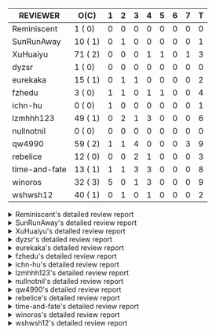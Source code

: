 |   REVIEWER    |  O(C)   | 1 | 2 | 3 | 4 | 5 | 6 | 7 | T |
|---------------|---------|---|---|---|---|---|---|---|---|
| Reminiscent   |  1 ( 0) | 0 | 0 | 0 | 0 | 0 | 0 | 0 | 0 |
| SunRunAway    | 10 ( 1) | 0 | 1 | 0 | 0 | 0 | 0 | 0 | 1 |
| XuHuaiyu      | 71 ( 2) | 0 | 0 | 0 | 1 | 1 | 0 | 1 | 3 |
| dyzsr         |  1 ( 0) | 0 | 0 | 0 | 0 | 0 | 0 | 0 | 0 |
| eurekaka      | 15 ( 1) | 0 | 1 | 1 | 0 | 0 | 0 | 0 | 2 |
| fzhedu        |  3 ( 0) | 1 | 1 | 0 | 1 | 1 | 0 | 0 | 4 |
| ichn-hu       |  0 ( 0) | 1 | 0 | 0 | 0 | 0 | 0 | 0 | 1 |
| lzmhhh123     | 49 ( 1) | 0 | 2 | 1 | 3 | 0 | 0 | 0 | 6 |
| nullnotnil    |  0 ( 0) | 0 | 0 | 0 | 0 | 0 | 0 | 0 | 0 |
| qw4990        | 59 ( 2) | 1 | 1 | 4 | 0 | 0 | 0 | 3 | 9 |
| rebelice      | 12 ( 0) | 0 | 0 | 2 | 1 | 0 | 0 | 0 | 3 |
| time-and-fate | 13 ( 1) | 1 | 1 | 3 | 3 | 0 | 0 | 0 | 8 |
| winoros       | 32 ( 3) | 5 | 0 | 1 | 3 | 0 | 0 | 0 | 9 |
| wshwsh12      | 40 ( 1) | 0 | 1 | 0 | 1 | 0 | 0 | 0 | 2 |


<details> 
  <summary>Reminiscent's detailed review report</summary> 

## To Be Reviewed

|    REPO    |                                                              PR                                                               | C | LASTED |
|------------|-------------------------------------------------------------------------------------------------------------------------------|---|--------|
| tidb/24016 | [planner: fix index-out-of-range error when checking only_full_group_by (#23844)](https://github.com/pingcap/tidb/pull/24016) |   | 43d20h |


## Reviewed in Last 7 Days

| REPO | PR | C | D | R |
|------|----|---|---|---|


</details> 


<details> 
  <summary>SunRunAway's detailed review report</summary> 

## To Be Reviewed

|    REPO    |                                                                  PR                                                                   | C | LASTED  |
|------------|---------------------------------------------------------------------------------------------------------------------------------------|---|---------|
| tidb/19178 | [executor: Refactor probe channel](https://github.com/pingcap/tidb/pull/19178)                                                        |   | 287d18h |
| tidb/19807 | [executor: parallel evaluation for hash aggregate distinct](https://github.com/pingcap/tidb/pull/19807)                               |   | 265d12h |
| tidb/19900 | [executor: enable inline projection for sort&topN](https://github.com/pingcap/tidb/pull/19900)                                        | Y | 260d20h |
| tidb/20140 | [expressions: Support `bin-to-uuid` and `uuid-to-bin`](https://github.com/pingcap/tidb/pull/20140)                                    |   | 247d23h |
| tidb/21207 | [planner: fix the inappropriate out-of-range range estimation rule](https://github.com/pingcap/tidb/pull/21207)                       |   | 185d20h |
| tidb/21834 | [planner: enhanced index range calculation plan](https://github.com/pingcap/tidb/pull/21834)                                          |   | 162d20h |
| tidb/21878 | [planner: do not push down lock to pointGet/bacthPointGet when selection exists](https://github.com/pingcap/tidb/pull/21878)          |   | 160d19h |
| tidb/21956 | [planner/preprocessor: disallow into-outfile clause in some place](https://github.com/pingcap/tidb/pull/21956)                        |   | 156d0h  |
| tidb/22217 | [*: rewrite origin SQL with default DB for SQL bindings (#21275)](https://github.com/pingcap/tidb/pull/22217)                         |   | 141d19h |
| tidb/22379 | [[experiment] executor: allow aggregation to spill disk when running out of memory quota](https://github.com/pingcap/tidb/pull/22379) |   | 134d21h |


## Reviewed in Last 7 Days

|   REPO    |                                   PR                                   | C | D |  R   |
|-----------|------------------------------------------------------------------------|---|---|------|
| docs/5647 | [Add documentation for SEM](https://github.com/pingcap/docs/pull/5647) |   | 2 | 7d5h |


</details> 


<details> 
  <summary>XuHuaiyu's detailed review report</summary> 

## To Be Reviewed

|     REPO     |                                                                                 PR                                                                                 | C | LASTED  |
|--------------|--------------------------------------------------------------------------------------------------------------------------------------------------------------------|---|---------|
| tidb/19900   | [executor: enable inline projection for sort&topN](https://github.com/pingcap/tidb/pull/19900)                                                                     | Y | 260d20h |
| docs-cn/5561 | [Add sql optimization-related docs to toc](https://github.com/pingcap/docs-cn/pull/5561)                                                                           |   | 94d17h  |
| docs/5699    | [Add documentation for TiDB specific SQL functions](https://github.com/pingcap/docs/pull/5699)                                                                     |   | 1d18h   |
| tidb/19957   | [executor: add builtin aggregate function `json_arrayagg`](https://github.com/pingcap/tidb/pull/19957)                                                             | Y | 258d15h |
| tidb/20140   | [expressions: Support `bin-to-uuid` and `uuid-to-bin`](https://github.com/pingcap/tidb/pull/20140)                                                                 |   | 247d23h |
| tidb/20790   | [collation: add pinyin collation for chinese charset support](https://github.com/pingcap/tidb/pull/20790)                                                          |   | 205d22h |
| tidb/21064   | [planner, executor: fix cast not check error](https://github.com/pingcap/tidb/pull/21064)                                                                          |   | 193d10h |
| tidb/21334   | [*: make rollback work on user-defined variables](https://github.com/pingcap/tidb/pull/21334)                                                                      |   | 182d15h |
| tidb/21401   | [expression: incompatibility with MySQL for ADDTIME()](https://github.com/pingcap/tidb/pull/21401)                                                                 |   | 178d13h |
| tidb/21536   | [executor: add slow-log file meta cache to avoid repeat read file meta information](https://github.com/pingcap/tidb/pull/21536)                                    |   | 171d16h |
| tidb/21564   | [ddl: fix Incorrect behavior of NO_ZERO_DATE when altering table](https://github.com/pingcap/tidb/pull/21564)                                                      |   | 170d17h |
| tidb/22131   | [privilege: remove leading and trailing space when create user and role](https://github.com/pingcap/tidb/pull/22131)                                               |   | 147d21h |
| tidb/22163   | [expression: separated arithmeticMinusIntSig](https://github.com/pingcap/tidb/pull/22163)                                                                          |   | 143d15h |
| tidb/22186   | [executor: fix select into outfile with year type column has no data (#22175)](https://github.com/pingcap/tidb/pull/22186)                                         |   | 142d18h |
| tidb/22616   | [expression: from_unixtime accept 64-bit integers](https://github.com/pingcap/tidb/pull/22616)                                                                     |   | 119d0h  |
| tidb/22631   | [executor: refine window processor](https://github.com/pingcap/tidb/pull/22631)                                                                                    |   | 117d0h  |
| tidb/22696   | [expression: enable arithmetic Mod push down](https://github.com/pingcap/tidb/pull/22696)                                                                          |   | 113d18h |
| tidb/22711   | [executor: Fix inline schema name](https://github.com/pingcap/tidb/pull/22711)                                                                                     |   | 113d13h |
| tidb/22722   | [planner, errno: make error code of ErrMixOfGroupFuncAndFields consistent with MySQL](https://github.com/pingcap/tidb/pull/22722)                                  |   | 112d22h |
| tidb/23012   | [executor: fix affected rows of ddls and complete uint tests](https://github.com/pingcap/tidb/pull/23012)                                                          |   | 88d18h  |
| tidb/23295   | [util, types: don't let SPM be affected by charset (#23161)](https://github.com/pingcap/tidb/pull/23295)                                                           |   | 76d13h  |
| tidb/23336   | [expression: fix unexpected constant fold when year compare string (#23281)](https://github.com/pingcap/tidb/pull/23336)                                           |   | 72d21h  |
| tidb/23348   | [planner: show cast type in EXPLAIN in coptask (#23123)](https://github.com/pingcap/tidb/pull/23348)                                                               |   | 72d19h  |
| tidb/23350   | [util/stringutil, util/ranger, planner: use hierarchical separators to simplify the parsing for info of EXPLAIN ](https://github.com/pingcap/tidb/pull/23350)      |   | 72d19h  |
| tidb/23398   | [expression: fix refine compare constant (#23339)](https://github.com/pingcap/tidb/pull/23398)                                                                     |   | 70d19h  |
| tidb/23405   | [domain: remove the exit chan, use context](https://github.com/pingcap/tidb/pull/23405)                                                                            |   | 70d18h  |
| tidb/23433   | [WIP: speed up for slow query logs retrieving ](https://github.com/pingcap/tidb/pull/23433)                                                                        |   | 69d18h  |
| tidb/23497   | [expression: Let TiDB use Hyperscan to support multi-pattern-match](https://github.com/pingcap/tidb/pull/23497)                                                    |   | 64d23h  |
| tidb/23562   | [execution: reuse iterator in hash join](https://github.com/pingcap/tidb/pull/23562)                                                                               |   | 63d15h  |
| tidb/23640   | [*: fix the bug about YEAR(0.9) returns NULL instead of 0 in NO_ZERO_DATE mode](https://github.com/pingcap/tidb/pull/23640)                                        |   | 59d15h  |
| tidb/23661   | [expression: Maintain separate scalar function pushdown lists for each engine instead of unified. (#23284)](https://github.com/pingcap/tidb/pull/23661)            |   | 58d21h  |
| tidb/23884   | [Metric: Collect TiKV Read Duration Metric for SLI/SLO](https://github.com/pingcap/tidb/pull/23884)                                                                |   | 50d21h  |
| tidb/23964   | [executor: GROUP_CONCAT(float) is not compatible with mysql](https://github.com/pingcap/tidb/pull/23964)                                                           |   | 45d18h  |
| tidb/24016   | [planner: fix index-out-of-range error when checking only_full_group_by (#23844)](https://github.com/pingcap/tidb/pull/24016)                                      |   | 43d20h  |
| tidb/24033   | [statistics: fix some unstable tests in global stats (#23502)](https://github.com/pingcap/tidb/pull/24033)                                                         |   | 43d11h  |
| tidb/24053   | [executor: fix wrong convert from bit to string when do projection (#23960)](https://github.com/pingcap/tidb/pull/24053)                                           |   | 42d18h  |
| tidb/24061   | [statistics: fix some potential panic in statistics (#23988)](https://github.com/pingcap/tidb/pull/24061)                                                          |   | 42d14h  |
| tidb/24079   | [planner: change descScanFactor to scanFactor when ExpectedCount is small. (#23972)](https://github.com/pingcap/tidb/pull/24079)                                   |   | 41d21h  |
| tidb/24155   | [planner, executor: fix index merge partial table scan schema (#23936)](https://github.com/pingcap/tidb/pull/24155)                                                |   | 37d21h  |
| tidb/24179   | [expression: fix float64 overflow check in plus/minus real function](https://github.com/pingcap/tidb/pull/24179)                                                   |   | 37d0h   |
| tidb/24228   | [executor: skip TestPrepareStmtAfterIsolationReadChange when race enable (#24200)](https://github.com/pingcap/tidb/pull/24228)                                     |   | 35d0h   |
| tidb/24229   | [executor: speed up race test TestInsertReorgDelete (#24208)](https://github.com/pingcap/tidb/pull/24229)                                                          |   | 34d23h  |
| tidb/24234   | [executor: skip TestMppExecution when race is enabled (#24222)](https://github.com/pingcap/tidb/pull/24234)                                                        |   | 34d19h  |
| tidb/24241   | [planner/core: remove random test to reduce CI time (#24207)](https://github.com/pingcap/tidb/pull/24241)                                                          |   | 34d17h  |
| tidb/24267   | [expression: fix wrong flen infer for bit constant (#23867)](https://github.com/pingcap/tidb/pull/24267)                                                           |   | 32d19h  |
| tidb/24287   | [planner/core: support union all for mpp.](https://github.com/pingcap/tidb/pull/24287)                                                                             |   | 31d20h  |
| tidb/24341   | [executor: fix projection executor panic and add failpoint test (#24231)](https://github.com/pingcap/tidb/pull/24341)                                              |   | 29d21h  |
| tidb/24345   | [executor: fix data race of parallel apply operator (#24257)](https://github.com/pingcap/tidb/pull/24345)                                                          |   | 29d20h  |
| tidb/24354   | [expression: fix wrong type infer for agg function when type is null (#24290)](https://github.com/pingcap/tidb/pull/24354)                                         |   | 29d18h  |
| tidb/24371   | [*: avoid create new parser object in prepared exec](https://github.com/pingcap/tidb/pull/24371)                                                                   |   | 28d21h  |
| tidb/24466   | [test: fix unstable TestIssue20658 (#24425)](https://github.com/pingcap/tidb/pull/24466)                                                                           |   | 20d17h  |
| tidb/24488   | [planner: let CopTiFlashConcurrencyFactor inflence the cost of whole plan (#24157)](https://github.com/pingcap/tidb/pull/24488)                                    |   | 19d19h  |
| tidb/24489   | [planner: clone possible properties before saving them (#24204)](https://github.com/pingcap/tidb/pull/24489)                                                       |   | 19d18h  |
| tidb/24513   | [inforschema, executor, util/kvcache, util/statement_summary : Add STATEMENTS_SUMMARY_EVICTED into information_schema](https://github.com/pingcap/tidb/pull/24513) |   | 17d22h  |
| tidb/24671   | [(DNM) Revert "planner, executor: enable inline projection for Limit (#20288)"](https://github.com/pingcap/tidb/pull/24671)                                        |   | 13d17h  |
| tidb/24772   | [executor: fix wrong enum key in point get (#24618)](https://github.com/pingcap/tidb/pull/24772)                                                                   |   | 8d8h    |
| tidb/24792   | [planner: build plan for CTE](https://github.com/pingcap/tidb/pull/24792)                                                                                          |   | 7d19h   |
| tidb/24802   | [executor: add table name in log (#24666)](https://github.com/pingcap/tidb/pull/24802)                                                                             |   | 7d17h   |
| tidb/24803   | [[DNM] Batch mode](https://github.com/pingcap/tidb/pull/24803)                                                                                                     |   | 7d16h   |
| tidb/24809   | [executor: add CTEExec and CTETableReaderExec](https://github.com/pingcap/tidb/pull/24809)                                                                         |   | 7d0h    |
| tidb/24816   | [*: fix inconsistent spelling "Sql"](https://github.com/pingcap/tidb/pull/24816)                                                                                   |   | 6d22h   |
| tidb/24824   | [executor: fix index join panic on prefix index on some cases (#24568)](https://github.com/pingcap/tidb/pull/24824)                                                |   | 6d19h   |
| tidb/24856   | [planner, executor: support batchget for range and list partition table](https://github.com/pingcap/tidb/pull/24856)                                               |   | 3d22h   |
| tidb/24867   | [ddl: add admin_checksum_table compatibility for temporary table](https://github.com/pingcap/tidb/pull/24867)                                                      |   | 3d13h   |
| tidb/24889   | [types: warning information is inconsistent with MySQL when convert string to double/float](https://github.com/pingcap/tidb/pull/24889)                            |   | 2d15h   |
| tidb/24892   | [*: use pprof profile to collect CPU time group by SQL and plan digest](https://github.com/pingcap/tidb/pull/24892)                                                |   | 2d14h   |
| tidb/24913   | [planner: fix incorrect usage of UNION and INTO](https://github.com/pingcap/tidb/pull/24913)                                                                       |   | 1d1h    |
| tidb/24914   | [*: Change dynamic privileges to non-experimental](https://github.com/pingcap/tidb/pull/24914)                                                                     |   | 1d0h    |
| tidb/24915   | [expresssion: determine the field type of control function with enum type (#24830)](https://github.com/pingcap/tidb/pull/24915)                                    |   | 1d0h    |
| tidb/24931   | [variable: make tx_read_ts mutual exclude with tidb_snapshot](https://github.com/pingcap/tidb/pull/24931)                                                          |   | 17h     |
| tidb/24935   | [executor: make the ParallelApply be safe to be called again after returning empty results](https://github.com/pingcap/tidb/pull/24935)                            |   | 16h     |


## Reviewed in Last 7 Days

|     REPO     |                                                           PR                                                           | C | D |   R   |
|--------------|------------------------------------------------------------------------------------------------------------------------|---|---|-------|
| docs-cn/6270 | [releases: add tidb 4.0.13 release notes](https://github.com/pingcap/docs-cn/pull/6270)                                |   | 4 | 10d2h |
| tidb/24830   | [expresssion: determine the field type of control function with enum type](https://github.com/pingcap/tidb/pull/24830) |   | 5 | 2d18h |
| tidb/24833   | [server, store: speed up server test](https://github.com/pingcap/tidb/pull/24833)                                      |   | 7 | 10h   |


</details> 


<details> 
  <summary>dyzsr's detailed review report</summary> 

## To Be Reviewed

|    REPO    |                                                                 PR                                                                  | C | LASTED |
|------------|-------------------------------------------------------------------------------------------------------------------------------------|---|--------|
| tidb/24018 | [ranger: fix the range construction behavior when the column's type is `YEAR` (#23559)](https://github.com/pingcap/tidb/pull/24018) |   | 43d19h |


## Reviewed in Last 7 Days

| REPO | PR | C | D | R |
|------|----|---|---|---|


</details> 


<details> 
  <summary>eurekaka's detailed review report</summary> 

## To Be Reviewed

|    REPO    |                                                                  PR                                                                  | C | LASTED  |
|------------|--------------------------------------------------------------------------------------------------------------------------------------|---|---------|
| tidb/20877 | [statistics: collect index usage information](https://github.com/pingcap/tidb/pull/20877)                                            |   | 203d18h |
| tidb/23316 | [planner: Fix rebuild range for prepared plan](https://github.com/pingcap/tidb/pull/23316)                                           |   | 73d18h  |
| tidb/23373 | [executor: fix get var expr when session var is hex literal (#23241)](https://github.com/pingcap/tidb/pull/23373)                    |   | 71d20h  |
| tidb/23760 | [collation: fix tidb panic when compare string with collation](https://github.com/pingcap/tidb/pull/23760)                           |   | 57d15h  |
| tidb/24033 | [statistics: fix some unstable tests in global stats (#23502)](https://github.com/pingcap/tidb/pull/24033)                           |   | 43d11h  |
| tidb/24061 | [statistics: fix some potential panic in statistics (#23988)](https://github.com/pingcap/tidb/pull/24061)                            |   | 42d14h  |
| tidb/24079 | [planner: change descScanFactor to scanFactor when ExpectedCount is small. (#23972)](https://github.com/pingcap/tidb/pull/24079)     |   | 41d21h  |
| tidb/24147 | [docs/design: add proposal for common table expression](https://github.com/pingcap/tidb/pull/24147)                                  |   | 38d0h   |
| tidb/24155 | [planner, executor: fix index merge partial table scan schema (#23936)](https://github.com/pingcap/tidb/pull/24155)                  |   | 37d21h  |
| tidb/24317 | [statistics: skip reading mysql.stats_histograms if cached stats is up-to-date (#24175)](https://github.com/pingcap/tidb/pull/24317) |   | 30d18h  |
| tidb/24633 | [planner: fix incorrect TableDual plan built from nulleq (#24596)](https://github.com/pingcap/tidb/pull/24633)                       | Y | 14d16h  |
| tidb/24635 | [ranger: fix the case which could have duplicate ranges (#24590)](https://github.com/pingcap/tidb/pull/24635)                        |   | 14d15h  |
| tidb/24649 | [server: close the temporary session in HTTP API to avoid memory leak (#24339)](https://github.com/pingcap/tidb/pull/24649)          |   | 14d2h   |
| tidb/24650 | [server: close the temporary session in HTTP API to avoid memory leak (#24339)](https://github.com/pingcap/tidb/pull/24650)          |   | 14d2h   |
| tidb/24860 | [executor: parallel some part of the sampling-based analyze](https://github.com/pingcap/tidb/pull/24860)                             |   | 3d18h   |


## Reviewed in Last 7 Days

|     REPO     |                                                       PR                                                       | C | D |   R    |
|--------------|----------------------------------------------------------------------------------------------------------------|---|---|--------|
| docs-cn/6270 | [releases: add tidb 4.0.13 release notes](https://github.com/pingcap/docs-cn/pull/6270)                        |   | 2 | 11d21h |
| tidb/24623   | [statistics: fix the unexpected estimation error on full sampling](https://github.com/pingcap/tidb/pull/24623) |   | 3 | 11d22h |


</details> 


<details> 
  <summary>fzhedu's detailed review report</summary> 

## To Be Reviewed

|    REPO    |                                                               PR                                                                | C | LASTED |
|------------|---------------------------------------------------------------------------------------------------------------------------------|---|--------|
| tidb/24341 | [executor: fix projection executor panic and add failpoint test (#24231)](https://github.com/pingcap/tidb/pull/24341)           |   | 29d21h |
| tidb/24488 | [planner: let CopTiFlashConcurrencyFactor inflence the cost of whole plan (#24157)](https://github.com/pingcap/tidb/pull/24488) |   | 19d19h |
| tidb/24724 | [store/copr: balance region for batch cop task (#24521)](https://github.com/pingcap/tidb/pull/24724)                            |   | 9d17h  |


## Reviewed in Last 7 Days

|   REPO    |                                   PR                                   | C | D |  R   |
|-----------|------------------------------------------------------------------------|---|---|------|
| tics/1956 | [support cartesian join](https://github.com/pingcap/tics/pull/1956)    |   | 1 | 5d5h |
| tics/1996 | [Refine performance of MPP](https://github.com/pingcap/tics/pull/1996) |   | 2 | 12h  |
| tics/1986 | [Remove unstable test.](https://github.com/pingcap/tics/pull/1986)     |   | 4 | 0h   |
| tics/1966 | [Fix cast string as double](https://github.com/pingcap/tics/pull/1966) |   | 5 | 4h   |


</details> 


<details> 
  <summary>ichn-hu's detailed review report</summary> 

## To Be Reviewed

| REPO | PR | C | LASTED |
|------|----|---|--------|


## Reviewed in Last 7 Days

|    REPO    |                                                  PR                                                   | C | D |  R   |
|------------|-------------------------------------------------------------------------------------------------------|---|---|------|
| tidb/24899 | [executor: open childExec during execution for UnionExec](https://github.com/pingcap/tidb/pull/24899) |   | 1 | 1d6h |


</details> 


<details> 
  <summary>lzmhhh123's detailed review report</summary> 

## To Be Reviewed

|    REPO    |                                                                               PR                                                                               | C | LASTED  |
|------------|----------------------------------------------------------------------------------------------------------------------------------------------------------------|---|---------|
| tidb/20444 | [expression: add json_merge_patch](https://github.com/pingcap/tidb/pull/20444)                                                                                 |   | 225d23h |
| tidb/20465 | [expression: add uuidShortFunction](https://github.com/pingcap/tidb/pull/20465)                                                                                |   | 224d21h |
| tidb/20642 | [executor: modify admin executors to support partitioned table with global index](https://github.com/pingcap/tidb/pull/20642)                                  |   | 213d17h |
| tidb/20903 | [planner: fix confused and unnecessary double-projection in plans.](https://github.com/pingcap/tidb/pull/20903)                                                |   | 202d19h |
| tidb/21018 | [planner: don't push down null sensitive join conditions (#19620)](https://github.com/pingcap/tidb/pull/21018)                                                 |   | 196d18h |
| tidb/21195 | [brie: integrate lightning to suport IMPORT statement](https://github.com/pingcap/tidb/pull/21195)                                                             |   | 186d0h  |
| tidb/21334 | [*: make rollback work on user-defined variables](https://github.com/pingcap/tidb/pull/21334)                                                                  |   | 182d15h |
| tidb/21347 | [session: make rollback work on global variables](https://github.com/pingcap/tidb/pull/21347)                                                                  |   | 181d21h |
| tidb/21487 | [*: ensure TABLE statement works](https://github.com/pingcap/tidb/pull/21487)                                                                                  |   | 175d6h  |
| tidb/21651 | [planner: allow filter condition pushing down to IndexScan for prefix index](https://github.com/pingcap/tidb/pull/21651)                                       |   | 168d15h |
| tidb/22126 | [*: add `sys` schema, `sys.SCHEMA_UNUSED_INDEXES` view and `sys.SCHEMA_INDEX_USAGE` view](https://github.com/pingcap/tidb/pull/22126)                          |   | 147d21h |
| tidb/22361 | [table: fix insert into _tidb_rowid panic and rebase it if needed (#22062)](https://github.com/pingcap/tidb/pull/22361)                                        |   | 135d21h |
| tidb/22372 | [executor: fix SelectForUpdate in decorrelated subquery under pessimistic mode](https://github.com/pingcap/tidb/pull/22372)                                    |   | 135d11h |
| tidb/22478 | [planner, executor: fix query partition table with global unique index get wrong result](https://github.com/pingcap/tidb/pull/22478)                           |   | 126d15h |
| tidb/22631 | [executor: refine window processor](https://github.com/pingcap/tidb/pull/22631)                                                                                |   | 117d0h  |
| tidb/22699 | [brie: add error info column and history backup/restore info in sql](https://github.com/pingcap/tidb/pull/22699)                                               |   | 113d18h |
| tidb/23149 | [core: support left join and right join for join reorder](https://github.com/pingcap/tidb/pull/23149)                                                          |   | 82d14h  |
| tidb/23348 | [planner: show cast type in EXPLAIN in coptask (#23123)](https://github.com/pingcap/tidb/pull/23348)                                                           |   | 72d19h  |
| tidb/23373 | [executor: fix get var expr when session var is hex literal (#23241)](https://github.com/pingcap/tidb/pull/23373)                                              |   | 71d20h  |
| tidb/23661 | [expression: Maintain separate scalar function pushdown lists for each engine instead of unified. (#23284)](https://github.com/pingcap/tidb/pull/23661)        |   | 58d21h  |
| tidb/23703 | [expression: fix approx_percent panic on bit column (#23687)](https://github.com/pingcap/tidb/pull/23703)                                                      |   | 58d15h  |
| tidb/23760 | [collation: fix tidb panic when compare string with collation](https://github.com/pingcap/tidb/pull/23760)                                                     |   | 57d15h  |
| tidb/23940 | [config, ddl: allow auto inc columns in generated columns and expression indexes](https://github.com/pingcap/tidb/pull/23940)                                  |   | 47d19h  |
| tidb/23968 | [statistics: fix unstable TestDropPartitionStats test](https://github.com/pingcap/tidb/pull/23968)                                                             |   | 45d16h  |
| tidb/23987 | [executor: Implements json_arrayagg function](https://github.com/pingcap/tidb/pull/23987)                                                                      |   | 44d19h  |
| tidb/24016 | [planner: fix index-out-of-range error when checking only_full_group_by (#23844)](https://github.com/pingcap/tidb/pull/24016)                                  |   | 43d20h  |
| tidb/24018 | [ranger: fix the range construction behavior when the column's type is `YEAR` (#23559)](https://github.com/pingcap/tidb/pull/24018)                            |   | 43d19h  |
| tidb/24151 | [ddl: admin show ddl jobs output confusing with multiple jobs](https://github.com/pingcap/tidb/pull/24151)                                                     |   | 37d23h  |
| tidb/24155 | [planner, executor: fix index merge partial table scan schema (#23936)](https://github.com/pingcap/tidb/pull/24155)                                            |   | 37d21h  |
| tidb/24186 | [executor: make column default value being aware of NO_ZERO_IN_DATE (#24174)](https://github.com/pingcap/tidb/pull/24186)                                      |   | 36d20h  |
| tidb/24211 | [*: support txn retry when auto id meets duplicate entry](https://github.com/pingcap/tidb/pull/24211)                                                          |   | 35d14h  |
| tidb/24234 | [executor: skip TestMppExecution when race is enabled (#24222)](https://github.com/pingcap/tidb/pull/24234)                                                    |   | 34d19h  |
| tidb/24268 | [expression: fix cast real, decimal to time (#24120)](https://github.com/pingcap/tidb/pull/24268)                                                              |   | 32d18h  |
| tidb/24341 | [executor: fix projection executor panic and add failpoint test (#24231)](https://github.com/pingcap/tidb/pull/24341)                                          |   | 29d21h  |
| tidb/24423 | [executor, statistics: support prefix column index case for full sampling analyze](https://github.com/pingcap/tidb/pull/24423)                                 |   | 21d20h  |
| tidb/24539 | [statistics: dump FMSketch to KV only for partition table with dynamic prune mode (#24453)](https://github.com/pingcap/tidb/pull/24539)                        |   | 16d23h  |
| tidb/24551 | [planner: create new column slice in PreparePossibleProperties (#24342)](https://github.com/pingcap/tidb/pull/24551)                                           |   | 16d17h  |
| tidb/24600 | [store/tikv: change backoff type for missed tiflash peer. (#24577)](https://github.com/pingcap/tidb/pull/24600)                                                |   | 15d13h  |
| tidb/24612 | [planner/core: refresh stale regions in cache for batch cop response (#24457)](https://github.com/pingcap/tidb/pull/24612)                                     |   | 14d22h  |
| tidb/24633 | [planner: fix incorrect TableDual plan built from nulleq (#24596)](https://github.com/pingcap/tidb/pull/24633)                                                 | Y | 14d16h  |
| tidb/24641 | [ddl: converts NULL to NOT NULL for column types with NULL data reports err](https://github.com/pingcap/tidb/pull/24641)                                       |   | 14d12h  |
| tidb/24778 | [expression: Push down group concat to TiFlash](https://github.com/pingcap/tidb/pull/24778)                                                                    |   | 7d23h   |
| tidb/24801 | [expression: support cast real/int as real (#24670)](https://github.com/pingcap/tidb/pull/24801)                                                               |   | 7d18h   |
| tidb/24806 | [config: ignore tiflash when show config (#24770)](https://github.com/pingcap/tidb/pull/24806)                                                                 |   | 7d13h   |
| tidb/24915 | [expresssion: determine the field type of control function with enum type (#24830)](https://github.com/pingcap/tidb/pull/24915)                                |   | 1d0h    |
| tidb/24919 | [store/helper, infoschema: fix the bug that cannot find down-peer (#24881)](https://github.com/pingcap/tidb/pull/24919)                                        |   | 22h     |
| tidb/24921 | [planner: update IsCompleteModeAgg and transform function of RuleInjectProjectionBelowAgg to fix distinct agg bug](https://github.com/pingcap/tidb/pull/24921) |   | 20h     |
| tidb/24935 | [executor: make the ParallelApply be safe to be called again after returning empty results](https://github.com/pingcap/tidb/pull/24935)                        |   | 16h     |
| tidb/24938 | [executor: Error message is inconsistent with MySQL when execute insert into operationn](https://github.com/pingcap/tidb/pull/24938)                           |   | 16h     |


## Reviewed in Last 7 Days

|    REPO    |                                                           PR                                                           | C | D |   R    |
|------------|------------------------------------------------------------------------------------------------------------------------|---|---|--------|
| tidb/24830 | [expresssion: determine the field type of control function with enum type](https://github.com/pingcap/tidb/pull/24830) |   | 2 | 5d18h  |
| tidb/24864 | [executor: add more cases about dynamic-mode with union/DML/subquery](https://github.com/pingcap/tidb/pull/24864)      |   | 2 | 1d17h  |
| tidb/24825 | [telemetry: add pk type of clusterindex feature usage information](https://github.com/pingcap/tidb/pull/24825)         |   | 3 | 3d22h  |
| tidb/24250 | [planner: rewrite `LIKE` as range for expression index](https://github.com/pingcap/tidb/pull/24250)                    |   | 4 | 30d4h  |
| tidb/24708 | [planner: fix the ORDER BY column not match the GROUP BY clause](https://github.com/pingcap/tidb/pull/24708)           |   | 4 | 6d3h   |
| tidb/23022 | [executor: create PipelinedWindowExec](https://github.com/pingcap/tidb/pull/23022)                                     |   | 4 | 83d21h |


</details> 


<details> 
  <summary>nullnotnil's detailed review report</summary> 

## To Be Reviewed

| REPO | PR | C | LASTED |
|------|----|---|--------|


## Reviewed in Last 7 Days

| REPO | PR | C | D | R |
|------|----|---|---|---|


</details> 


<details> 
  <summary>qw4990's detailed review report</summary> 

## To Be Reviewed

|     REPO     |                                                                           PR                                                                            | C | LASTED  |
|--------------|---------------------------------------------------------------------------------------------------------------------------------------------------------|---|---------|
| tidb/19029   | [types: fix unexpected NOT_NULL flags](https://github.com/pingcap/tidb/pull/19029)                                                                      |   | 295d0h  |
| docs-cn/5561 | [Add sql optimization-related docs to toc](https://github.com/pingcap/docs-cn/pull/5561)                                                                |   | 94d17h  |
| docs/5498    | [partitioning: Corrected partition management](https://github.com/pingcap/docs/pull/5498)                                                               |   | 31d20h  |
| tidb/20708   | [*: separate auto_increment ID allocator from _tidb_rowid allocator](https://github.com/pingcap/tidb/pull/20708)                                        |   | 210d22h |
| tidb/21018   | [planner: don't push down null sensitive join conditions (#19620)](https://github.com/pingcap/tidb/pull/21018)                                          |   | 196d18h |
| tidb/21318   | [planner, expression: use the range of column types to simplify expressions](https://github.com/pingcap/tidb/pull/21318)                                |   | 182d20h |
| tidb/21401   | [expression: incompatibility with MySQL for ADDTIME()](https://github.com/pingcap/tidb/pull/21401)                                                      |   | 178d13h |
| tidb/21508   | [execution: fix dayofweek('0000-00-00') behavior](https://github.com/pingcap/tidb/pull/21508)                                                           |   | 174d11h |
| tidb/21887   | [types: support %X %V %W formats for STR_TO_DATE()](https://github.com/pingcap/tidb/pull/21887)                                                         |   | 159d13h |
| tidb/22146   | [executor: forbid SFU on view](https://github.com/pingcap/tidb/pull/22146)                                                                              |   | 143d23h |
| tidb/22217   | [*: rewrite origin SQL with default DB for SQL bindings (#21275)](https://github.com/pingcap/tidb/pull/22217)                                           |   | 141d19h |
| tidb/22234   | [executor, planner: ON DUPLICATE UPDATE can refer to un-project col (#14412)](https://github.com/pingcap/tidb/pull/22234)                               |   | 141d16h |
| tidb/22261   | [time: fix parse datetime won't truncate the reluctant string (#22232)](https://github.com/pingcap/tidb/pull/22261)                                     |   | 140d21h |
| tidb/22374   | [expression: separated arithmeticIntDivideSig](https://github.com/pingcap/tidb/pull/22374)                                                              |   | 135d2h  |
| tidb/22415   | [ddl: refactor bundle[2/2] [6/6]](https://github.com/pingcap/tidb/pull/22415)                                                                           |   | 131d19h |
| tidb/22416   | [core: fix subQuery at projection in only_full_group](https://github.com/pingcap/tidb/pull/22416)                                                       | Y | 131d13h |
| tidb/22541   | [expression: Support builtin function SOUNDEX](https://github.com/pingcap/tidb/pull/22541)                                                              |   | 121d11h |
| tidb/22862   | [brie: fix the problem that ddl restored by BR via SQL is not replicated to downstream](https://github.com/pingcap/tidb/pull/22862)                     |   | 95d0h   |
| tidb/23022   | [executor: create PipelinedWindowExec](https://github.com/pingcap/tidb/pull/23022)                                                                      |   | 87d20h  |
| tidb/23295   | [util, types: don't let SPM be affected by charset (#23161)](https://github.com/pingcap/tidb/pull/23295)                                                |   | 76d13h  |
| tidb/23316   | [planner: Fix rebuild range for prepared plan](https://github.com/pingcap/tidb/pull/23316)                                                              |   | 73d18h  |
| tidb/23373   | [executor: fix get var expr when session var is hex literal (#23241)](https://github.com/pingcap/tidb/pull/23373)                                       |   | 71d20h  |
| tidb/23398   | [expression: fix refine compare constant (#23339)](https://github.com/pingcap/tidb/pull/23398)                                                          |   | 70d19h  |
| tidb/23590   | [planner, table: optimize the list partition pruner for range query](https://github.com/pingcap/tidb/pull/23590)                                        |   | 62d18h  |
| tidb/23661   | [expression: Maintain separate scalar function pushdown lists for each engine instead of unified. (#23284)](https://github.com/pingcap/tidb/pull/23661) |   | 58d21h  |
| tidb/23730   | [distsql/*: typo fix for `dispatches`](https://github.com/pingcap/tidb/pull/23730)                                                                      |   | 57d20h  |
| tidb/23796   | [tests: make TestIndexLookupMergeJoinHang and TestIssue18068 stable (#23741)](https://github.com/pingcap/tidb/pull/23796)                               |   | 56d21h  |
| tidb/23963   | [executor: checking chunk is full precedes filtering](https://github.com/pingcap/tidb/pull/23963)                                                       |   | 45d19h  |
| tidb/23987   | [executor: Implements json_arrayagg function](https://github.com/pingcap/tidb/pull/23987)                                                               |   | 44d19h  |
| tidb/24018   | [ranger: fix the range construction behavior when the column's type is `YEAR` (#23559)](https://github.com/pingcap/tidb/pull/24018)                     |   | 43d19h  |
| tidb/24229   | [executor: speed up race test TestInsertReorgDelete (#24208)](https://github.com/pingcap/tidb/pull/24229)                                               |   | 34d23h  |
| tidb/24241   | [planner/core: remove random test to reduce CI time (#24207)](https://github.com/pingcap/tidb/pull/24241)                                               |   | 34d17h  |
| tidb/24267   | [expression: fix wrong flen infer for bit constant (#23867)](https://github.com/pingcap/tidb/pull/24267)                                                |   | 32d19h  |
| tidb/24354   | [expression: fix wrong type infer for agg function when type is null (#24290)](https://github.com/pingcap/tidb/pull/24354)                              |   | 29d18h  |
| tidb/24374   | [planner: filter conflict read_from_storage hints (#24313)](https://github.com/pingcap/tidb/pull/24374)                                                 |   | 28d21h  |
| tidb/24382   | [statistics: trigger auto-analyze based on histogram row count](https://github.com/pingcap/tidb/pull/24382)                                             |   | 28d17h  |
| tidb/24432   | [store/copr: invalidate stale regions for Mpp query. (#24410)](https://github.com/pingcap/tidb/pull/24432)                                              |   | 21d17h  |
| tidb/24466   | [test: fix unstable TestIssue20658 (#24425)](https://github.com/pingcap/tidb/pull/24466)                                                                |   | 20d17h  |
| tidb/24493   | [store/cop: reload region every time when meeting io error (#24447)](https://github.com/pingcap/tidb/pull/24493)                                        |   | 19d17h  |
| tidb/24539   | [statistics: dump FMSketch to KV only for partition table with dynamic prune mode (#24453)](https://github.com/pingcap/tidb/pull/24539)                 |   | 16d23h  |
| tidb/24551   | [planner: create new column slice in PreparePossibleProperties (#24342)](https://github.com/pingcap/tidb/pull/24551)                                    |   | 16d17h  |
| tidb/24575   | [*: introduce snapshot into analyze](https://github.com/pingcap/tidb/pull/24575)                                                                        |   | 15d20h  |
| tidb/24633   | [planner: fix incorrect TableDual plan built from nulleq (#24596)](https://github.com/pingcap/tidb/pull/24633)                                          | Y | 14d16h  |
| tidb/24635   | [ranger: fix the case which could have duplicate ranges (#24590)](https://github.com/pingcap/tidb/pull/24635)                                           |   | 14d15h  |
| tidb/24663   | [planner: include schema name when checking duplicate table aliases](https://github.com/pingcap/tidb/pull/24663)                                        |   | 13d18h  |
| tidb/24691   | [executor: optimize warning information when query table information_schema.cluster_config](https://github.com/pingcap/tidb/pull/24691)                 |   | 10d16h  |
| tidb/24711   | [expression: add builtin function ``json_merge_patch``](https://github.com/pingcap/tidb/pull/24711)                                                     |   | 9d21h   |
| tidb/24772   | [executor: fix wrong enum key in point get (#24618)](https://github.com/pingcap/tidb/pull/24772)                                                        |   | 8d8h    |
| tidb/24793   | [planner: avoid unnecessary cartesian product for IN expressions on multi-columns](https://github.com/pingcap/tidb/pull/24793)                          |   | 7d19h   |
| tidb/24802   | [executor: add table name in log (#24666)](https://github.com/pingcap/tidb/pull/24802)                                                                  |   | 7d17h   |
| tidb/24824   | [executor: fix index join panic on prefix index on some cases (#24568)](https://github.com/pingcap/tidb/pull/24824)                                     |   | 6d19h   |
| tidb/24848   | [expression: Support cast decimal as real push down to TiFlash](https://github.com/pingcap/tidb/pull/24848)                                             |   | 4d13h   |
| tidb/24860   | [executor: parallel some part of the sampling-based analyze](https://github.com/pingcap/tidb/pull/24860)                                                |   | 3d18h   |
| tidb/24862   | [planner: keep the original join schema in predicate pushdown](https://github.com/pingcap/tidb/pull/24862)                                              |   | 3d17h   |
| tidb/24906   | [statistics: fix the top-n size to not hold the small things](https://github.com/pingcap/tidb/pull/24906)                                               |   | 1d18h   |
| tidb/24907   | [cmd: add tests for CTE](https://github.com/pingcap/tidb/pull/24907)                                                                                    |   | 1d18h   |
| tidb/24915   | [expresssion: determine the field type of control function with enum type (#24830)](https://github.com/pingcap/tidb/pull/24915)                         |   | 1d0h    |
| tidb/24926   | [executor: hide tx_read_ts from show variables](https://github.com/pingcap/tidb/pull/24926)                                                             |   | 19h     |
| tidb/24937   | [planner: generate correct number of rows when all agg funcs are pruned](https://github.com/pingcap/tidb/pull/24937)                                    |   | 16h     |


## Reviewed in Last 7 Days

|      REPO      |                                                                    PR                                                                    | C | D |   R   |
|----------------|------------------------------------------------------------------------------------------------------------------------------------------|---|---|-------|
| tidb/24689     | [planner: warn for incremental analyze in version 3 stats](https://github.com/pingcap/tidb/pull/24689)                                   |   | 1 | 10d0h |
| tidb/24856     | [planner, executor: support batchget for range and list partition table](https://github.com/pingcap/tidb/pull/24856)                     |   | 2 | 2d4h  |
| tidb/24872     | [table: remove reading from non-specificed partitions in IODKU](https://github.com/pingcap/tidb/pull/24872)                              |   | 3 | 1d9h  |
| tidb/24458     | [planner, executor, statistics: support correlation calc for new sampling method](https://github.com/pingcap/tidb/pull/24458)            |   | 3 | 18d3h |
| tidb/24804     | [executor: do not send snapshot request for (batch) point get on temporary table](https://github.com/pingcap/tidb/pull/24804)            |   | 3 | 5d0h  |
| tidb/24769     | [executor: avoid distsql request for TableReader/IndexReader/IndexLookup on temporary table](https://github.com/pingcap/tidb/pull/24769) |   | 3 | 5d21h |
| tidb/24818     | [ci acceleration: reduce execution time for TestDirectReadingWithAgg](https://github.com/pingcap/tidb/pull/24818)                        |   | 7 | 0h    |
| tidb-test/1193 | [executor: update tests for PointGet for partition tables](https://github.com/pingcap/tidb-test/pull/1193)                               |   | 7 | 23h   |
| tidb/24568     | [executor: fix index join panic on prefix index on some cases](https://github.com/pingcap/tidb/pull/24568)                               |   | 7 | 8d22h |


</details> 


<details> 
  <summary>rebelice's detailed review report</summary> 

## To Be Reviewed

|     REPO     |                                                                 PR                                                                  | C | LASTED |
|--------------|-------------------------------------------------------------------------------------------------------------------------------------|---|--------|
| docs/5185    | [sql-statements, information-schema: add `END_TIME` field for table `ANALYZE_STATUS`](https://github.com/pingcap/docs/pull/5185)    |   | 56d19h |
| docs-cn/5916 | [sql-statements, information-schema: add `END_TIME` field for table `ANALYZE_STATUS`](https://github.com/pingcap/docs-cn/pull/5916) |   | 56d19h |
| tidb/23836   | [parser, core: Implement force_index hint in parser and TiDB](https://github.com/pingcap/tidb/pull/23836)                           |   | 55d19h |
| tidb/24033   | [statistics: fix some unstable tests in global stats (#23502)](https://github.com/pingcap/tidb/pull/24033)                          |   | 43d11h |
| tidb/24306   | [util/ranger: fix func name typo](https://github.com/pingcap/tidb/pull/24306)                                                       |   | 31d0h  |
| tidb/24374   | [planner: filter conflict read_from_storage hints (#24313)](https://github.com/pingcap/tidb/pull/24374)                             |   | 28d21h |
| tidb/24488   | [planner: let CopTiFlashConcurrencyFactor inflence the cost of whole plan (#24157)](https://github.com/pingcap/tidb/pull/24488)     |   | 19d19h |
| tidb/24649   | [server: close the temporary session in HTTP API to avoid memory leak (#24339)](https://github.com/pingcap/tidb/pull/24649)         |   | 14d2h  |
| tidb/24650   | [server: close the temporary session in HTTP API to avoid memory leak (#24339)](https://github.com/pingcap/tidb/pull/24650)         |   | 14d2h  |
| tidb/24669   | [planner: fix "order by + num " can use a column not in select fields](https://github.com/pingcap/tidb/pull/24669)                  |   | 13d18h |
| tidb/24801   | [expression: support cast real/int as real (#24670)](https://github.com/pingcap/tidb/pull/24801)                                    |   | 7d18h  |
| tidb/24856   | [planner, executor: support batchget for range and list partition table](https://github.com/pingcap/tidb/pull/24856)                |   | 3d22h  |


## Reviewed in Last 7 Days

|    REPO    |                                                                                        PR                                                                                        | C | D |  R   |
|------------|----------------------------------------------------------------------------------------------------------------------------------------------------------------------------------|---|---|------|
| tidb/24872 | [table: remove reading from non-specificed partitions in IODKU](https://github.com/pingcap/tidb/pull/24872)                                                                      |   | 3 | 1d9h |
| tidb/24877 | [executor: update memIndexLookUp to make it can read partition table correctly and add more cases about dynamic-mode with UnionScan](https://github.com/pingcap/tidb/pull/24877) |   | 3 | 2h   |
| tidb/24864 | [executor: add more cases about dynamic-mode with union/DML/subquery](https://github.com/pingcap/tidb/pull/24864)                                                                |   | 4 | 0h   |


</details> 


<details> 
  <summary>time-and-fate's detailed review report</summary> 

## To Be Reviewed

|    REPO    |                                                                   PR                                                                    | C | LASTED  |
|------------|-----------------------------------------------------------------------------------------------------------------------------------------|---|---------|
| tidb/20877 | [statistics: collect index usage information](https://github.com/pingcap/tidb/pull/20877)                                               |   | 203d18h |
| tidb/22416 | [core: fix subQuery at projection in only_full_group](https://github.com/pingcap/tidb/pull/22416)                                       | Y | 131d13h |
| tidb/24155 | [planner, executor: fix index merge partial table scan schema (#23936)](https://github.com/pingcap/tidb/pull/24155)                     |   | 37d21h  |
| tidb/24374 | [planner: filter conflict read_from_storage hints (#24313)](https://github.com/pingcap/tidb/pull/24374)                                 |   | 28d21h  |
| tidb/24382 | [statistics: trigger auto-analyze based on histogram row count](https://github.com/pingcap/tidb/pull/24382)                             |   | 28d17h  |
| tidb/24539 | [statistics: dump FMSketch to KV only for partition table with dynamic prune mode (#24453)](https://github.com/pingcap/tidb/pull/24539) |   | 16d23h  |
| tidb/24556 | [planner: add MergeAdjacentWindow rule for cascades](https://github.com/pingcap/tidb/pull/24556)                                        |   | 16d12h  |
| tidb/24575 | [*: introduce snapshot into analyze](https://github.com/pingcap/tidb/pull/24575)                                                        |   | 15d20h  |
| tidb/24757 | [planner/core: support limit push down](https://github.com/pingcap/tidb/pull/24757)                                                     |   | 8d18h   |
| tidb/24860 | [executor: parallel some part of the sampling-based analyze](https://github.com/pingcap/tidb/pull/24860)                                |   | 3d18h   |
| tidb/24870 | [executor: add limit implementation for CTEExec](https://github.com/pingcap/tidb/pull/24870)                                            |   | 3d12h   |
| tidb/24906 | [statistics: fix the top-n size to not hold the small things](https://github.com/pingcap/tidb/pull/24906)                               |   | 1d18h   |
| tidb/24937 | [planner: generate correct number of rows when all agg funcs are pruned](https://github.com/pingcap/tidb/pull/24937)                    |   | 16h     |


## Reviewed in Last 7 Days

|        REPO         |                                                               PR                                                               | C | D |   R    |
|---------------------|--------------------------------------------------------------------------------------------------------------------------------|---|---|--------|
| tidb/24793          | [planner: avoid unnecessary cartesian product for IN expressions on multi-columns](https://github.com/pingcap/tidb/pull/24793) |   | 1 | 7d4h   |
| automated-tests/677 | [fix plancache cases](https://github.com/pingcap/automated-tests/pull/677)                                                     |   | 2 | 1d3h   |
| tidb/24623          | [statistics: fix the unexpected estimation error on full sampling](https://github.com/pingcap/tidb/pull/24623)                 |   | 3 | 12d6h  |
| tidb/24663          | [planner: include schema name when checking duplicate table aliases](https://github.com/pingcap/tidb/pull/24663)               |   | 3 | 11d4h  |
| tidb/24862          | [planner: keep the original join schema in predicate pushdown](https://github.com/pingcap/tidb/pull/24862)                     |   | 3 | 22h    |
| tidb/24689          | [planner: warn for incremental analyze in version 3 stats](https://github.com/pingcap/tidb/pull/24689)                         |   | 4 | 7d0h   |
| tidb/24635          | [ranger: fix the case which could have duplicate ranges (#24590)](https://github.com/pingcap/tidb/pull/24635)                  |   | 4 | 10d23h |
| tidb/24753          | [statistics: avoid lock leak if error happens when reloading stats](https://github.com/pingcap/tidb/pull/24753)                |   | 4 | 5d2h   |


</details> 


<details> 
  <summary>winoros's detailed review report</summary> 

## To Be Reviewed

|     REPO     |                                                                              PR                                                                               | C | LASTED  |
|--------------|---------------------------------------------------------------------------------------------------------------------------------------------------------------|---|---------|
| tidb/19957   | [executor: add builtin aggregate function `json_arrayagg`](https://github.com/pingcap/tidb/pull/19957)                                                        | Y | 258d15h |
| docs-cn/5916 | [sql-statements, information-schema: add `END_TIME` field for table `ANALYZE_STATUS`](https://github.com/pingcap/docs-cn/pull/5916)                           |   | 56d19h  |
| tidb/20877   | [statistics: collect index usage information](https://github.com/pingcap/tidb/pull/20877)                                                                     |   | 203d18h |
| tidb/21018   | [planner: don't push down null sensitive join conditions (#19620)](https://github.com/pingcap/tidb/pull/21018)                                                |   | 196d18h |
| tidb/21207   | [planner: fix the inappropriate out-of-range range estimation rule](https://github.com/pingcap/tidb/pull/21207)                                               |   | 185d20h |
| tidb/21487   | [*: ensure TABLE statement works](https://github.com/pingcap/tidb/pull/21487)                                                                                 |   | 175d6h  |
| tidb/22181   | [planner, expression: fix error when using IN combined with subquery (#22080)](https://github.com/pingcap/tidb/pull/22181)                                    |   | 142d19h |
| tidb/22416   | [core: fix subQuery at projection in only_full_group](https://github.com/pingcap/tidb/pull/22416)                                                             | Y | 131d13h |
| tidb/22504   | [*:Fix the fetchHotRegion bug that the count always zero](https://github.com/pingcap/tidb/pull/22504)                                                         |   | 123d21h |
| tidb/23348   | [planner: show cast type in EXPLAIN in coptask (#23123)](https://github.com/pingcap/tidb/pull/23348)                                                          |   | 72d19h  |
| tidb/23350   | [util/stringutil, util/ranger, planner: use hierarchical separators to simplify the parsing for info of EXPLAIN ](https://github.com/pingcap/tidb/pull/23350) |   | 72d19h  |
| tidb/23373   | [executor: fix get var expr when session var is hex literal (#23241)](https://github.com/pingcap/tidb/pull/23373)                                             |   | 71d20h  |
| tidb/23849   | [ddl: tidb panic while query hash partition table with is null condition](https://github.com/pingcap/tidb/pull/23849)                                         |   | 52d14h  |
| tidb/24018   | [ranger: fix the range construction behavior when the column's type is `YEAR` (#23559)](https://github.com/pingcap/tidb/pull/24018)                           |   | 43d19h  |
| tidb/24061   | [statistics: fix some potential panic in statistics (#23988)](https://github.com/pingcap/tidb/pull/24061)                                                     |   | 42d14h  |
| tidb/24079   | [planner: change descScanFactor to scanFactor when ExpectedCount is small. (#23972)](https://github.com/pingcap/tidb/pull/24079)                              |   | 41d21h  |
| tidb/24138   | [planner: Add Equivalence Rules to Transform BinaryOptSubquery to ExistsSubquery](https://github.com/pingcap/tidb/pull/24138)                                 |   | 38d14h  |
| tidb/24241   | [planner/core: remove random test to reduce CI time (#24207)](https://github.com/pingcap/tidb/pull/24241)                                                     |   | 34d17h  |
| tidb/24382   | [statistics: trigger auto-analyze based on histogram row count](https://github.com/pingcap/tidb/pull/24382)                                                   |   | 28d17h  |
| tidb/24499   | [store/tikv: fix misuse of PD client's GetStore (#23695)](https://github.com/pingcap/tidb/pull/24499)                                                         |   | 19d15h  |
| tidb/24500   | [store/tikv: fix misuse of PD client's GetStore (#23695)](https://github.com/pingcap/tidb/pull/24500)                                                         |   | 19d15h  |
| tidb/24539   | [statistics: dump FMSketch to KV only for partition table with dynamic prune mode (#24453)](https://github.com/pingcap/tidb/pull/24539)                       |   | 16d23h  |
| tidb/24575   | [*: introduce snapshot into analyze](https://github.com/pingcap/tidb/pull/24575)                                                                              |   | 15d20h  |
| tidb/24600   | [store/tikv: change backoff type for missed tiflash peer. (#24577)](https://github.com/pingcap/tidb/pull/24600)                                               |   | 15d13h  |
| tidb/24633   | [planner: fix incorrect TableDual plan built from nulleq (#24596)](https://github.com/pingcap/tidb/pull/24633)                                                | Y | 14d16h  |
| tidb/24635   | [ranger: fix the case which could have duplicate ranges (#24590)](https://github.com/pingcap/tidb/pull/24635)                                                 |   | 14d15h  |
| tidb/24663   | [planner: include schema name when checking duplicate table aliases](https://github.com/pingcap/tidb/pull/24663)                                              |   | 13d18h  |
| tidb/24689   | [planner: warn for incremental analyze in version 3 stats](https://github.com/pingcap/tidb/pull/24689)                                                        |   | 10d16h  |
| tidb/24862   | [planner: keep the original join schema in predicate pushdown](https://github.com/pingcap/tidb/pull/24862)                                                    |   | 3d17h   |
| tidb/24918   | [store/helper, infoschema: fix the bug that cannot find down-peer (#24881)](https://github.com/pingcap/tidb/pull/24918)                                       |   | 22h     |
| tidb/24919   | [store/helper, infoschema: fix the bug that cannot find down-peer (#24881)](https://github.com/pingcap/tidb/pull/24919)                                       |   | 22h     |
| tidb/24940   | [ddl: add auto random && shard_row_id_bits compatibility for temporary table](https://github.com/pingcap/tidb/pull/24940)                                     |   | 15h     |


## Reviewed in Last 7 Days

|    REPO    |                                                          PR                                                          | C | D |   R   |
|------------|----------------------------------------------------------------------------------------------------------------------|---|---|-------|
| tidb/24937 | [planner: generate correct number of rows when all agg funcs are pruned](https://github.com/pingcap/tidb/pull/24937) |   | 1 | 7h    |
| tidb/24613 | [planner, executor: supports select statement with AS OF](https://github.com/pingcap/tidb/pull/24613)                |   | 1 | 14d4h |
| tidb/24792 | [planner: build plan for CTE](https://github.com/pingcap/tidb/pull/24792)                                            |   | 1 | 6d23h |
| tidb/24703 | [planner: unify name of datasource receiver](https://github.com/pingcap/tidb/pull/24703)                             |   | 1 | 9d4h  |
| tidb/24881 | [store/helper, infoschema: fix the bug that cannot find down-peer](https://github.com/pingcap/tidb/pull/24881)       |   | 1 | 1d20h |
| tidb/24755 | [planner: cleanup point update cache logic](https://github.com/pingcap/tidb/pull/24755)                              |   | 3 | 6d7h  |
| tidb/24828 | [planner: fix index join on unmatched collation suffix columns paniced](https://github.com/pingcap/tidb/pull/24828)  |   | 4 | 2d23h |
| tidb/24708 | [planner: fix the ORDER BY column not match the GROUP BY clause](https://github.com/pingcap/tidb/pull/24708)         |   | 4 | 6d0h  |
| tidb/24753 | [statistics: avoid lock leak if error happens when reloading stats](https://github.com/pingcap/tidb/pull/24753)      |   | 4 | 4d21h |


</details> 


<details> 
  <summary>wshwsh12's detailed review report</summary> 

## To Be Reviewed

|    REPO    |                                                                   PR                                                                    | C | LASTED  |
|------------|-----------------------------------------------------------------------------------------------------------------------------------------|---|---------|
| tidb/19807 | [executor: parallel evaluation for hash aggregate distinct](https://github.com/pingcap/tidb/pull/19807)                                 |   | 265d12h |
| tidb/19957 | [executor: add builtin aggregate function `json_arrayagg`](https://github.com/pingcap/tidb/pull/19957)                                  | Y | 258d15h |
| tidb/21487 | [*: ensure TABLE statement works](https://github.com/pingcap/tidb/pull/21487)                                                           |   | 175d6h  |
| tidb/21887 | [types: support %X %V %W formats for STR_TO_DATE()](https://github.com/pingcap/tidb/pull/21887)                                         |   | 159d13h |
| tidb/22378 | [executor: vectorize hash aggregate](https://github.com/pingcap/tidb/pull/22378)                                                        |   | 134d21h |
| tidb/23336 | [expression: fix unexpected constant fold when year compare string (#23281)](https://github.com/pingcap/tidb/pull/23336)                |   | 72d21h  |
| tidb/23348 | [planner: show cast type in EXPLAIN in coptask (#23123)](https://github.com/pingcap/tidb/pull/23348)                                    |   | 72d19h  |
| tidb/23398 | [expression: fix refine compare constant (#23339)](https://github.com/pingcap/tidb/pull/23398)                                          |   | 70d19h  |
| tidb/23519 | [executor: check privilege before adding](https://github.com/pingcap/tidb/pull/23519)                                                   |   | 64d1h   |
| tidb/23760 | [collation: fix tidb panic when compare string with collation](https://github.com/pingcap/tidb/pull/23760)                              |   | 57d15h  |
| tidb/23968 | [statistics: fix unstable TestDropPartitionStats test](https://github.com/pingcap/tidb/pull/23968)                                      |   | 45d16h  |
| tidb/23979 | [executor, statistics: fix unstable `TestAnalyzeIndexExtractTopN`](https://github.com/pingcap/tidb/pull/23979)                          |   | 45d0h   |
| tidb/24018 | [ranger: fix the range construction behavior when the column's type is `YEAR` (#23559)](https://github.com/pingcap/tidb/pull/24018)     |   | 43d19h  |
| tidb/24033 | [statistics: fix some unstable tests in global stats (#23502)](https://github.com/pingcap/tidb/pull/24033)                              |   | 43d11h  |
| tidb/24050 | [expression: fix get var panic when types not match](https://github.com/pingcap/tidb/pull/24050)                                        |   | 42d19h  |
| tidb/24053 | [executor: fix wrong convert from bit to string when do projection (#23960)](https://github.com/pingcap/tidb/pull/24053)                |   | 42d18h  |
| tidb/24147 | [docs/design: add proposal for common table expression](https://github.com/pingcap/tidb/pull/24147)                                     |   | 38d0h   |
| tidb/24186 | [executor: make column default value being aware of NO_ZERO_IN_DATE (#24174)](https://github.com/pingcap/tidb/pull/24186)               |   | 36d20h  |
| tidb/24228 | [executor: skip TestPrepareStmtAfterIsolationReadChange when race enable (#24200)](https://github.com/pingcap/tidb/pull/24228)          |   | 35d0h   |
| tidb/24229 | [executor: speed up race test TestInsertReorgDelete (#24208)](https://github.com/pingcap/tidb/pull/24229)                               |   | 34d23h  |
| tidb/24267 | [expression: fix wrong flen infer for bit constant (#23867)](https://github.com/pingcap/tidb/pull/24267)                                |   | 32d19h  |
| tidb/24268 | [expression: fix cast real, decimal to time (#24120)](https://github.com/pingcap/tidb/pull/24268)                                       |   | 32d18h  |
| tidb/24341 | [executor: fix projection executor panic and add failpoint test (#24231)](https://github.com/pingcap/tidb/pull/24341)                   |   | 29d21h  |
| tidb/24345 | [executor: fix data race of parallel apply operator (#24257)](https://github.com/pingcap/tidb/pull/24345)                               |   | 29d20h  |
| tidb/24354 | [expression: fix wrong type infer for agg function when type is null (#24290)](https://github.com/pingcap/tidb/pull/24354)              |   | 29d18h  |
| tidb/24504 | [expression: uncomment pushdown for JSONUnquote expression](https://github.com/pingcap/tidb/pull/24504)                                 |   | 18d18h  |
| tidb/24539 | [statistics: dump FMSketch to KV only for partition table with dynamic prune mode (#24453)](https://github.com/pingcap/tidb/pull/24539) |   | 16d23h  |
| tidb/24767 | [*: refine some error messages](https://github.com/pingcap/tidb/pull/24767)                                                             |   | 8d14h   |
| tidb/24772 | [executor: fix wrong enum key in point get (#24618)](https://github.com/pingcap/tidb/pull/24772)                                        |   | 8d8h    |
| tidb/24775 | [executor: fix incorrect result of enum type merge join](https://github.com/pingcap/tidb/pull/24775)                                    |   | 8d1h    |
| tidb/24803 | [[DNM] Batch mode](https://github.com/pingcap/tidb/pull/24803)                                                                          |   | 7d16h   |
| tidb/24806 | [config: ignore tiflash when show config (#24770)](https://github.com/pingcap/tidb/pull/24806)                                          |   | 7d13h   |
| tidb/24870 | [executor: add limit implementation for CTEExec](https://github.com/pingcap/tidb/pull/24870)                                            |   | 3d12h   |
| tidb/24892 | [*: use pprof profile to collect CPU time group by SQL and plan digest](https://github.com/pingcap/tidb/pull/24892)                     |   | 2d14h   |
| tidb/24894 | [executor: Add plugin column to mysql.user](https://github.com/pingcap/tidb/pull/24894)                                                 |   | 2d11h   |
| tidb/24915 | [expresssion: determine the field type of control function with enum type (#24830)](https://github.com/pingcap/tidb/pull/24915)         |   | 1d0h    |
| tidb/24918 | [store/helper, infoschema: fix the bug that cannot find down-peer (#24881)](https://github.com/pingcap/tidb/pull/24918)                 |   | 22h     |
| tidb/24919 | [store/helper, infoschema: fix the bug that cannot find down-peer (#24881)](https://github.com/pingcap/tidb/pull/24919)                 |   | 22h     |
| tidb/24934 | [*: add global/instance variable to config top sql](https://github.com/pingcap/tidb/pull/24934)                                         |   | 16h     |
| tidb/24935 | [executor: make the ParallelApply be safe to be called again after returning empty results](https://github.com/pingcap/tidb/pull/24935) |   | 16h     |


## Reviewed in Last 7 Days

|        REPO         |                                                  PR                                                   | C | D |   R   |
|---------------------|-------------------------------------------------------------------------------------------------------|---|---|-------|
| tidb/24899          | [executor: open childExec during execution for UnionExec](https://github.com/pingcap/tidb/pull/24899) |   | 2 | 1d0h  |
| automated-tests/674 | [fix chunkrpc cases](https://github.com/pingcap/automated-tests/pull/674)                             |   | 4 | 3d22h |


</details> 

